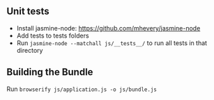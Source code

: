 ## Unit tests

* Install jasmine-node: https://github.com/mhevery/jasmine-node
* Add tests to tests folders
* Run `jasmine-node --matchall js/__tests__/` to run all tests in that directory

## Building the Bundle

Run `browserify js/application.js -o js/bundle.js`